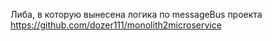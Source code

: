 Либа, в которую вынесена логика по messageBus проекта https://github.com/dozer111/monolith2microservice





























